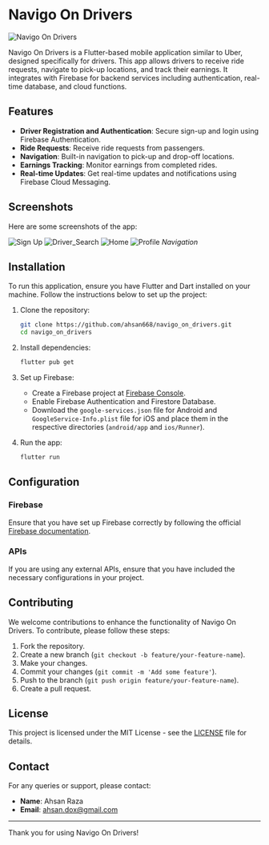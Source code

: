 # Navigo On Drivers

![Navigo On Drivers](https://your-image-url.com/navigo_on_drivers_banner.png)

Navigo On Drivers is a Flutter-based mobile application similar to Uber, designed specifically for drivers. This app allows drivers to receive ride requests, navigate to pick-up locations, and track their earnings. It integrates with Firebase for backend services including authentication, real-time database, and cloud functions.

## Features

- **Driver Registration and Authentication**: Secure sign-up and login using Firebase Authentication.
- **Ride Requests**: Receive ride requests from passengers.
- **Navigation**: Built-in navigation to pick-up and drop-off locations.
- **Earnings Tracking**: Monitor earnings from completed rides.
- **Real-time Updates**: Get real-time updates and notifications using Firebase Cloud Messaging.

## Screenshots

Here are some screenshots of the app:

![Sign Up](screenshots/Signup.png)
![Driver_Search](screenshots/driver_search.png)
![Home](screenshots/homepage.png)
![Profile](screenshots/profilescreen.png)
*Navigation*

## Installation

To run this application, ensure you have Flutter and Dart installed on your machine. Follow the instructions below to set up the project:

1. Clone the repository:
    ```bash
    git clone https://github.com/ahsan668/navigo_on_drivers.git
    cd navigo_on_drivers
    ```

2. Install dependencies:
    ```bash
    flutter pub get
    ```

3. Set up Firebase:
    - Create a Firebase project at [Firebase Console](https://console.firebase.google.com/).
    - Enable Firebase Authentication and Firestore Database.
    - Download the `google-services.json` file for Android and `GoogleService-Info.plist` file for iOS and place them in the respective directories (`android/app` and `ios/Runner`).

4. Run the app:
    ```bash
    flutter run
    ```

## Configuration

### Firebase

Ensure that you have set up Firebase correctly by following the official [Firebase documentation](https://firebase.google.com/docs/flutter/setup).

### APIs

If you are using any external APIs, ensure that you have included the necessary configurations in your project.

## Contributing

We welcome contributions to enhance the functionality of Navigo On Drivers. To contribute, please follow these steps:

1. Fork the repository.
2. Create a new branch (`git checkout -b feature/your-feature-name`).
3. Make your changes.
4. Commit your changes (`git commit -m 'Add some feature'`).
5. Push to the branch (`git push origin feature/your-feature-name`).
6. Create a pull request.

## License

This project is licensed under the MIT License - see the [LICENSE](LICENSE) file for details.

## Contact

For any queries or support, please contact:

- **Name**: Ahsan Raza
- **Email**: ahsan.dox@gmail.com


---

Thank you for using Navigo On Drivers!